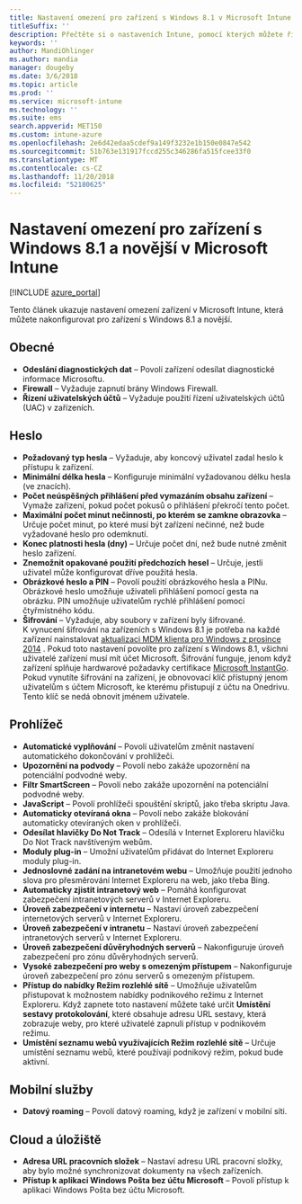 ```yaml
---
title: Nastavení omezení pro zařízení s Windows 8.1 v Microsoft Intune
titleSuffix: ''
description: Přečtěte si o nastaveních Intune, pomocí kterých můžete řídit nastavení a funkce na zařízeních s Windows 8.1.
keywords: ''
author: MandiOhlinger
ms.author: mandia
manager: dougeby
ms.date: 3/6/2018
ms.topic: article
ms.prod: ''
ms.service: microsoft-intune
ms.technology: ''
ms.suite: ems
search.appverid: MET150
ms.custom: intune-azure
ms.openlocfilehash: 2e6d42edaa5cdef9a149f3232e1b150e0847e542
ms.sourcegitcommit: 51b763e131917fccd255c346286fa515fcee33f0
ms.translationtype: MT
ms.contentlocale: cs-CZ
ms.lasthandoff: 11/20/2018
ms.locfileid: "52180625"
---
```

# <a name="microsoft-intune-windows-81-and-later-device-restriction-settings"></a>Nastavení omezení pro zařízení s Windows 8.1 a novější v Microsoft Intune

[!INCLUDE [azure_portal](./includes/azure_portal.md)]

Tento článek ukazuje nastavení omezení zařízení v Microsoft Intune, která můžete nakonfigurovat pro zařízení s Windows 8.1 a novější.


## <a name="general"></a>Obecné

-   **Odeslání diagnostických dat** – Povolí zařízení odesílat diagnostické informace Microsoftu.
-   **Firewall** – Vyžaduje zapnutí brány Windows Firewall.
-   **Řízení uživatelských účtů** – Vyžaduje použití řízení uživatelských účtů (UAC) v zařízeních.

## <a name="password"></a>Heslo
-   **Požadovaný typ hesla** – Vyžaduje, aby koncový uživatel zadal heslo k přístupu k zařízení.
-   **Minimální délka hesla** – Konfiguruje minimální vyžadovanou délku hesla (ve znacích).
-   **Počet neúspěšných přihlášení před vymazáním obsahu zařízení** – Vymaže zařízení, pokud počet pokusů o přihlášení překročí tento počet.
-   **Maximální počet minut nečinnosti, po kterém se zamkne obrazovka** – Určuje počet minut, po které musí být zařízení nečinné, než bude vyžadované heslo pro odemknutí.
-   **Konec platnosti hesla (dny)** – Určuje počet dní, než bude nutné změnit heslo zařízení.
-   **Znemožnit opakované použití předchozích hesel** – Určuje, jestli uživatel může konfigurovat dříve použitá hesla.
-   **Obrázkové heslo a PIN** – Povolí použití obrázkového hesla a PINu. Obrázkové heslo umožňuje uživateli přihlášení pomocí gesta na obrázku. PIN umožňuje uživatelům rychlé přihlášení pomocí čtyřmístného kódu.
-   **Šifrování** – Vyžaduje, aby soubory v zařízení byly šifrované.<br>K vynucení šifrování na zařízeních s Windows 8.1 je potřeba na každé zařízení nainstalovat [aktualizaci MDM klienta pro Windows z prosince 2014](https://support.microsoft.com/kb/3013816) .
Pokud toto nastavení povolíte pro zařízení s Windows 8.1, všichni uživatelé zařízení musí mít účet Microsoft.
Šifrování funguje, jenom když zařízení splňuje hardwarové požadavky certifikace [Microsoft InstantGo](https://blogs.windows.com/windowsexperience/2014/06/19/instantgo-a-better-way-to-sleep/#IBHULcTfI4PokO8X.97).
Pokud vynutíte šifrování na zařízení, je obnovovací klíč přístupný jenom uživatelům s účtem Microsoft, ke kterému přistupují z účtu na Onedrivu. Tento klíč se nedá obnovit jménem uživatele.     



## <a name="browser"></a>Prohlížeč
-   **Automatické vyplňování** – Povolí uživatelům změnit nastavení automatického dokončování v prohlížeči.
-   **Upozornění na podvody** – Povolí nebo zakáže upozornění na potenciální podvodné weby.
-   **Filtr SmartScreen** – Povolí nebo zakáže upozornění na potenciální podvodné weby.
-   **JavaScript** – Povolí prohlížeči spouštění skriptů, jako třeba skriptu Java.
-   **Automaticky otevíraná okna** – Povolí nebo zakáže blokování automaticky otevíraných oken v prohlížeči.
-   **Odesílat hlavičky Do Not Track** – Odesílá v Internet Exploreru hlavičku Do Not Track navštíveným webům.
-   **Moduly plug-in** – Umožní uživatelům přidávat do Internet Exploreru moduly plug-in.
-   **Jednoslovné zadání na intranetovém webu** – Umožňuje použití jednoho slova pro přesměrování Internet Exploreru na web, jako třeba Bing.
-   **Automaticky zjistit intranetový web** – Pomáhá konfigurovat zabezpečení intranetových serverů v Internet Exploreru.
-   **Úroveň zabezpečení v internetu** – Nastaví úroveň zabezpečení internetových serverů v Internet Exploreru.
-   **Úroveň zabezpečení v intranetu** – Nastaví úroveň zabezpečení intranetových serverů v Internet Exploreru.
-   **Úroveň zabezpečení důvěryhodných serverů** – Nakonfiguruje úroveň zabezpečení pro zónu důvěryhodných serverů.
-   **Vysoké zabezpečení pro weby s omezeným přístupem** – Nakonfiguruje úroveň zabezpečení pro zónu serverů s omezeným přístupem.
-   **Přístup do nabídky Režim rozlehlé sítě** – Umožňuje uživatelům přistupovat k možnostem nabídky podnikového režimu z Internet Exploreru.
Když zapnete toto nastavení můžete také určit **Umístění sestavy protokolování**, které obsahuje adresu URL sestavy, která zobrazuje weby, pro které uživatelé zapnuli přístup v podnikovém režimu.
-   **Umístění seznamu webů využívajících Režim rozlehlé sítě** – Určuje umístění seznamu webů, které používají podnikový režim, pokud bude aktivní.

## <a name="cellular"></a>Mobilní služby
-   **Datový roaming** – Povolí datový roaming, když je zařízení v mobilní síti.

## <a name="cloud-and-storage"></a>Cloud a úložiště
-   **Adresa URL pracovních složek** – Nastaví adresu URL pracovní složky, aby bylo možné synchronizovat dokumenty na všech zařízeních.
-   **Přístup k aplikaci Windows Pošta bez účtu Microsoft** – Povolí přístup k aplikaci Windows Pošta bez účtu Microsoft.    
